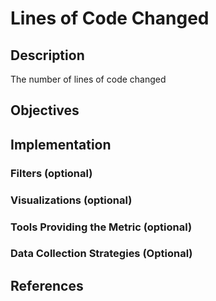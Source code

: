 # Lines of Code Changed

## Description
The number of lines of code changed

## Objectives

## Implementation

### Filters (optional)

### Visualizations (optional)

### Tools Providing the Metric (optional)

### Data Collection Strategies (Optional)

## References
